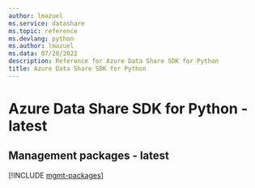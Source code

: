 ```yaml
---
author: lmazuel
ms.service: datashare
ms.topic: reference
ms.devlang: python
ms.author: lmazuel
ms.data: 07/28/2022
description: Reference for Azure Data Share SDK for Python
title: Azure Data Share SDK for Python
---
```

# Azure Data Share SDK for Python - latest

## Management packages - latest
[!INCLUDE [mgmt-packages](data-share-mgmt-index.md)]
